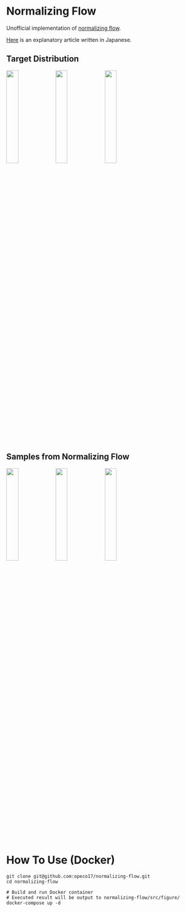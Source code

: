 # Normalizing Flow
Unofficial implementation of [normalizing flow](http://proceedings.mlr.press/v37/rezende15.pdf).

[Here](https://qiita.com/yuto_hito/items/62192b4dd1cd9cbaa170) is an explanatory article written in Japanese.


## Target Distribution
<img src="https://user-images.githubusercontent.com/46510874/71621211-4dd39700-2c11-11ea-8067-1f1f6b545ac7.png" width="25%"> <img src="https://user-images.githubusercontent.com/46510874/71621232-7360a080-2c11-11ea-983a-5b197d625985.png" width="25%"> <img src="https://user-images.githubusercontent.com/46510874/71621308-ed912500-2c11-11ea-83cd-aeb48eb762d8.png" width="25%">

## Samples from Normalizing Flow
<img src="https://user-images.githubusercontent.com/46510874/71621432-8c1d8600-2c12-11ea-9391-a0fcfe83fc76.png" width="25%"> <img src="https://user-images.githubusercontent.com/46510874/71621451-a22b4680-2c12-11ea-81be-5ee225a73fd8.png" width="25%"> <img src="https://user-images.githubusercontent.com/46510874/71621458-aeaf9f00-2c12-11ea-96ee-d49e57492797.png" width="25%">

# How To Use (Docker)
```
git clone git@github.com:opeco17/normalizing-flow.git
cd normalizing-flow

# Build and run Docker container
# Executed result will be output to normalizing-flow/src/figure/
docker-compose up -d 
```
